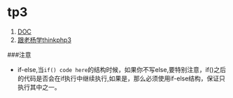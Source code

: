 # tp3

1. [DOC](http://www.kancloud.cn/manual/thinkphp/1678)
2. [跟老杨学thinkphp3](http://www.kancloud.cn/yangweijie/yang_book/92)

###注意
* if-else,当`if() code here`的结构时候，如果你不写else,要特别注意，if()之后的代码是否会在if执行中继续执行,如果是，那么必须使用if-else结构，保证只执行其中之一。
